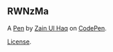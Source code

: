 RWNzMa
------


A [Pen](http://codepen.io/drsherlock/pen/RWNzMa) by [Zain Ul Haq](http://codepen.io/drsherlock) on [CodePen](http://codepen.io/).

[License](http://codepen.io/drsherlock/pen/RWNzMa/license).